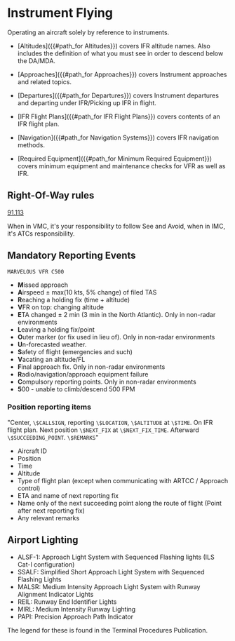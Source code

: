 # Instrument Flying

Operating an aircraft solely by reference to instruments.

- [Altitudes]({{#path_for Altitudes}}) covers IFR altitude names. Also includes the definition of what you must see in order to descend below the DA/MDA.
- [Approaches]({{#path_for Approaches}}) covers Instrument approaches and related topics.
- [Departures]({{#path_for Departures}}) covers Instrument departures and departing under IFR/Picking up IFR in flight.
- [IFR Flight Plans]({{#path_for IFR Flight Plans}}) covers contents of an IFR flight plan.
- [Navigation]({{#path_for Navigation Systems}}) covers IFR navigation methods.

- [Required Equipment]({{#path_for Minimum Required Equipment}}) covers minimum equipment and maintenance checks for VFR as well as IFR.

## Right-Of-Way rules

[91.113](https://www.ecfr.gov/current/title-14/chapter-I/subchapter-F/part-91/subpart-B/subject-group-ECFRe4c59b5f5506932/section-91.113)

When in VMC, it's your responsibility to follow See and Avoid, when in IMC, it's ATCs responsibility.

## Mandatory Reporting Events

`MARVELOUS VFR C500`

- **M**issed approach
- **A**irspeed ± max(10 kts, 5% change) of filed TAS
- **R**eaching a holding fix (time + altitude)
- **V**FR on top: changing altitude
- **E**TA changed ± 2 min (3 min in the North Atlantic). Only in non-radar environments
- **L**eaving a holding fix/point
- **O**uter marker (or fix used in lieu of). Only in non-radar environments
- **U**n-forecasted weather.
- **S**afety of flight (emergencies and such)
- **V**acating an altitude/FL
- **F**inal approach fix. Only in non-radar environments
- **R**adio/navigation/approach equipment failure
- **C**ompulsory reporting points. Only in non-radar environments
- **5**00 - unable to climb/descend 500 FPM

### Position reporting items

"Center, `\$CALLSIGN`, reporting `\$LOCATION`, `\$ALTITUDE` at `\$TIME`. On IFR flight plan. Next position `\$NEXT_FIX` at `\$NEXT_FIX_TIME`. Afterward `\$SUCCEEDING_POINT`. `\$REMARKS`"

- Aircraft ID
- Position
- Time
- Altitude
- Type of flight plan (except when communicating with ARTCC / Approach control)
- ETA and name of next reporting fix
- Name only of the next succeeding point along the route of flight (Point after next reporting fix)
- Any relevant remarks

## Airport Lighting

- ALSF-1: Approach Light System with Sequenced Flashing lights (ILS Cat-I configuration)
- SSALF: Simplified Short Approach Light System with Sequenced Flashing Lights
- MALSR: Medium Intensity Approach Light System with Runway Alignment Indicator Lights
- REIL: Runway End Identifier Lights
- MIRL: Medium Intensity Runway Lighting
- PAPI: Precision Approach Path Indicator

The legend for these is found in the Terminal Procedures Publication.
